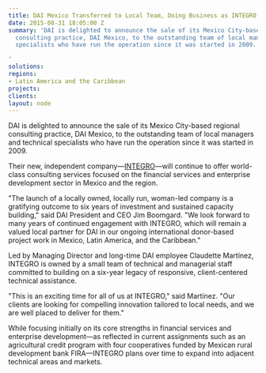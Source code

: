 ```yaml
---
title: DAI Mexico Transferred to Local Team, Doing Business as INTEGRO
date: 2015-08-31 18:05:00 Z
summary: 'DAI is delighted to announce the sale of its Mexico City-based regional
  consulting practice, DAI Mexico, to the outstanding team of local managers and technical
  specialists who have run the operation since it was started in 2009.

'
solutions: 
regions:
- Latin America and the Caribbean
projects: 
clients: 
layout: node
---
```


DAI is delighted to announce the sale of its Mexico City-based regional consulting practice, DAI Mexico, to the outstanding team of local managers and technical specialists who have run the operation since it was started in 2009.

Their new, independent company—[INTEGRO][1]—will continue to offer world-class consulting services focused on the financial services and enterprise development sector in Mexico and the region.

"The launch of a locally owned, locally run, woman-led company is a gratifying outcome to six years of investment and sustained capacity building," said DAI President and CEO Jim Boomgard. "We look forward to many years of continued engagement with INTEGRO, which will remain a valued local partner for DAI in our ongoing international donor-based project work in Mexico, Latin America, and the Caribbean."

Led by Managing Director and long-time DAI employee Claudette Martínez, INTEGRO is owned by a small team of technical and managerial staff committed to building on a six-year legacy of responsive, client-centered technical assistance.

"This is an exciting time for all of us at INTEGRO," said Martínez. "Our clients are looking for compelling innovation tailored to local needs, and we are well placed to deliver for them."

While focusing initially on its core strengths in financial services and enterprise development—as reflected in current assignments such as an agricultural credit program with four cooperatives funded by Mexican rural development bank FIRA—INTEGRO plans over time to expand into adjacent technical areas and markets.

[1]: http://www.integro.company

